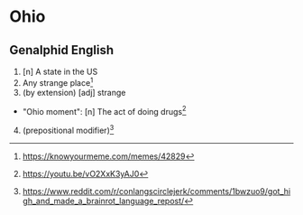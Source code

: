 # Ohio
## Genalphid English

1. [n] A state in the US
2. Any strange place[^1]
3. (by extension) [adj] strange
  * "Ohio moment": [n] The act of doing drugs[^3]
4. (prepositional modifier)[^2]

[^1]: <https://knowyourmeme.com/memes/42829>
[^2]: <https://www.reddit.com/r/conlangscirclejerk/comments/1bwzuo9/got_high_and_made_a_brainrot_language_repost/>
[^3]: <https://youtu.be/vO2XxK3yAJ0>